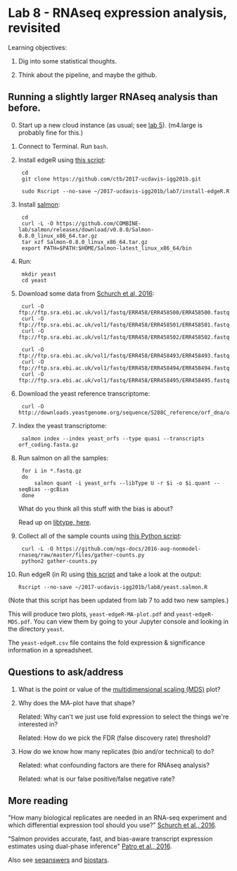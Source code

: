 # Lab 8 - RNAseq expression analysis, revisited

Learning objectives:

1. Dig into some statistical thoughts.

2. Think about the pipeline, and maybe the github.

## Running a slightly larger RNAseq analysis than before.

0. Start up a new cloud instance (as usual; see [lab 5](../lab5/README.md)).
   (m4.large is probably fine for this.)

1. Connect to Terminal. Run `bash`.

2. Install edgeR using [this script](https://github.com/ctb/2017-ucdavis-igg201b/blob/master/lab7/install-edgeR.R):

        cd
        git clone https://github.com/ctb/2017-ucdavis-igg201b.git

        sudo Rscript --no-save ~/2017-ucdavis-igg201b/lab7/install-edgeR.R

3. Install [salmon](https://salmon.readthedocs.io):

        cd
        curl -L -O https://github.com/COMBINE-lab/salmon/releases/download/v0.8.0/Salmon-0.8.0_linux_x86_64.tar.gz
        tar xzf Salmon-0.8.0_linux_x86_64.tar.gz
        export PATH=$PATH:$HOME/Salmon-latest_linux_x86_64/bin

4. Run:

        mkdir yeast
        cd yeast

5. Download some data from [Schurch et al, 2016](https://www.ncbi.nlm.nih.gov/pmc/articles/PMC4878611/):

        curl -O ftp://ftp.sra.ebi.ac.uk/vol1/fastq/ERR458/ERR458500/ERR458500.fastq.gz
        curl -O ftp://ftp.sra.ebi.ac.uk/vol1/fastq/ERR458/ERR458501/ERR458501.fastq.gz
        curl -O ftp://ftp.sra.ebi.ac.uk/vol1/fastq/ERR458/ERR458502/ERR458502.fastq.gz

        curl -O ftp://ftp.sra.ebi.ac.uk/vol1/fastq/ERR458/ERR458493/ERR458493.fastq.gz
        curl -O ftp://ftp.sra.ebi.ac.uk/vol1/fastq/ERR458/ERR458494/ERR458494.fastq.gz
        curl -O ftp://ftp.sra.ebi.ac.uk/vol1/fastq/ERR458/ERR458495/ERR458495.fastq.gz

6. Download the yeast reference transcriptome:

        curl -O http://downloads.yeastgenome.org/sequence/S288C_reference/orf_dna/orf_coding.fasta.gz

7. Index the yeast transcriptome:

        salmon index --index yeast_orfs --type quasi --transcripts orf_coding.fasta.gz

8. Run salmon on all the samples:

        for i in *.fastq.gz
        do
            salmon quant -i yeast_orfs --libType U -r $i -o $i.quant --seqBias --gcBias
        done

   What do you think all this stuff with the bias is about?

   Read up on [libtype, here](https://salmon.readthedocs.io/en/latest/salmon.html#what-s-this-libtype).

9. Collect all of the sample counts using [this Python script](https://github.com/ngs-docs/2016-aug-nonmodel-rnaseq/blob/master/files/gather-counts.py):

        curl -L -O https://github.com/ngs-docs/2016-aug-nonmodel-rnaseq/raw/master/files/gather-counts.py
        python2 gather-counts.py


10. Run edgeR (in R) using [this script](https://github.com/ctb/2017-ucdavis-igg201b/blob/master/lab8/yeast.salmon.R) and take a look at the output:

        Rscript --no-save ~/2017-ucdavis-igg201b/lab8/yeast.salmon.R

   (Note that this script has been updated from lab 7 to add two new samples.)

   This will produce two plots, `yeast-edgeR-MA-plot.pdf` and
   `yeast-edgeR-MDS.pdf`. You can view them by going to your Jupyter
   console and looking in the directory `yeast`.

   The `yeast-edgeR.csv` file contains the fold expression & significance information in a spreadsheet.

## Questions to ask/address

1. What is the point or value of the [multidimensional scaling (MDS)](https://en.wikipedia.org/wiki/Multidimensional_scaling) plot?

2. Why does the MA-plot have that shape?

   Related: Why can't we just use fold expression to select the things we're interested in?

   Related: How do we pick the FDR (false discovery rate) threshold?

3. How do we know how many replicates (bio and/or technical) to do?

   Related: what confounding factors are there for RNAseq analysis?

   Related: what is our false positive/false negative rate?

## More reading

"How many biological replicates are needed in an RNA-seq experiment and which differential expression tool should you use?" [Schurch et al., 2016](http://rnajournal.cshlp.org/content/22/6/839).

"Salmon provides accurate, fast, and bias-aware transcript expression estimates using dual-phase inference" [Patro et al., 2016](http://biorxiv.org/content/early/2016/08/30/021592).

Also see [seqanswers](http://seqanswers.com/) and [biostars](https://www.biostars.org/).
